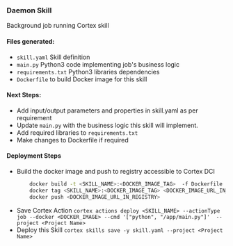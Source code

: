 ### Daemon Skill

Background job running Cortex skill

#### Files generated:
* `skill.yaml` Skill definition
* `main.py` Python3 code implementing job's business logic
* `requirements.txt` Python3 libraries dependencies
* `Dockerfile` to build Docker image for this skill

#### Next Steps:
* Add input/output parameters and properties in skill.yaml as per requirement 
* Update `main.py` with the business logic this skill will implement.
* Add required libraries to `requirements.txt` 
* Make changes to Dockerfile if required 

#### Deployment Steps
* Build the docker image and push to registry accessible to Cortex DCI
    ```bash
        docker build -t <SKILL_NAME>:<DOCKER_IMAGE_TAG>  -f Dockerfile .
        docker tag <SKILL_NAME>:<DOCKER_IMAGE_TAG> <DOCKER_IMAGE_URL_IN_REGISTRY>
        docker push <DOCKER_IMAGE_URL_IN_REGISTRY>
    ```
* Save Cortex Action `cortex actions deploy <SKILL_NAME> --actionType job --docker <DOCKER_IMAGE> --cmd '["python", "/app/main.py"]'  --project <Project Name>`
* Deploy this Skill `cortex skills save -y skill.yaml --project <Project Name>`
